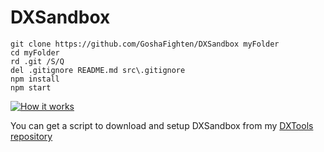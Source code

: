 # DXSandbox
```
git clone https://github.com/GoshaFighten/DXSandbox myFolder
cd myFolder
rd .git /S/Q
del .gitignore README.md src\.gitignore
npm install
npm start
```
[![How it works](http://content.screencast.com/users/Gosha_Fighten/folders/Jing/media/963962f3-78cb-4118-98c1-34c052eb501d/2016-08-07_0100.png)](http://screencast.com/t/prvEdnujH9)

You can get a script to download and setup DXSandbox from my [DXTools repository](https://github.com/GoshaFighten/DXTools/blob/master/GetDXSandbox.bat)
